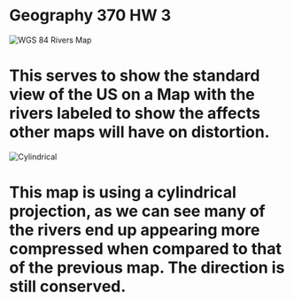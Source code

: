 # Geography 370 HW 3

![WGS 84 Rivers Map](https://user-images.githubusercontent.com/112418269/189021191-4b7e0bf0-a620-43ac-9d53-3e9a53218cdd.png)
# This serves to show the standard view of the US on a Map with the rivers labeled to show the affects other maps will have on distortion.

![Cylindrical](https://user-images.githubusercontent.com/112418269/189022194-a9c88093-3307-479c-bca2-194ae6daf0fe.png)

# This map is using a cylindrical projection, as we can see many of the rivers end up appearing more compressed when compared to that of the previous map. The direction is still conserved. 
